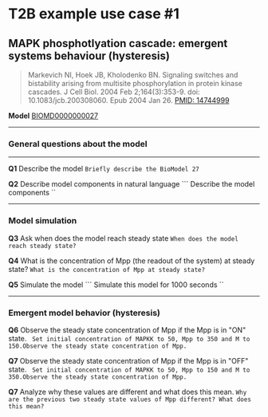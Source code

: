 # T2B example use case #1
## MAPK phosphotlyation cascade: emergent systems behaviour (hysteresis)

>Markevich NI, Hoek JB, Kholodenko BN. Signaling switches and bistability arising from multisite phosphorylation in protein kinase cascades. J Cell Biol. 2004 Feb 2;164(3):353-9. doi: 10.1083/jcb.200308060. Epub 2004 Jan 26. [PMID: 14744999](https://pubmed.ncbi.nlm.nih.gov/14744999/)

**Model** [BIOMD0000000027](https://www.ebi.ac.uk/biomodels/BIOMD0000000027)


<hr>

### General questions about the model

<hr>

**Q1** Describe the model
```Briefly describe the BioModel 27```


**Q2** Describe model components in natural language
``` Describe the model components ``

<hr>

### Model simulation

**Q3** Ask when does the model reach steady state
``` When does the model reach steady state? ```

**Q4** What is the concentration of Mpp (the readout of the system) at steady state?
``` What is the concentration of Mpp at steady state? ```

**Q5** Simulate the model
``` Simulate this model for 1000 seconds ``


<hr>

### Emergent model behavior (hysteresis)

**Q6** Observe the steady state concentration of Mpp if the Mpp is in "ON" state.
``` Set initial concentration of MAPKK to 50, Mpp to 350 and M to 150.Observe the steady state concentration of Mpp.```


**Q7** Observe the steady state concentration of Mpp if the Mpp is in "OFF" state.
``` Set initial concentration of MAPKK to 50, Mpp to 150 and M to 350.Observe the steady state concentration of Mpp.```

**Q7** Analyze why these values are different and what does this mean.
``` Why are the previous two steady state values of Mpp different? What does this mean? ```
